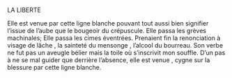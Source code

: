 LA LIBERTE 

Elle est venue par cette ligne blanche pouvant tout aussi bien signifier l’issue de l’aube que le bougeoir du crépuscule.
Elle passa les grèves machinales;
Elle passa les cimes éventrées.
Prenaient fin la renonciation à visage de lâche , la sainteté du mensonge , l’alcool du bourreau.
Son verbe ne fut pas un aveugle bélier mais la toile où s’inscrivit mon souffle.
D’un pas à ne se mal guider que derrière l’absence, elle est venue , cygne sur la blessure par cette ligne blanche.
